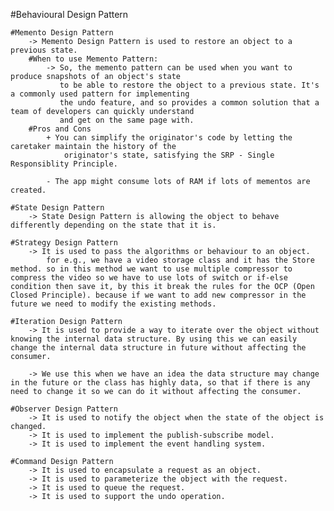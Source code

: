 ﻿#Behavioural Design Pattern

	#Memento Design Pattern
		-> Memento Design Pattern is used to restore an object to a previous state.
		#When to use Memento Pattern:
			-> So, the memento pattern can be used when you want to produce snapshots of an object's state
			   to be able to restore the object to a previous state. It's a commonly used pattern for implementing
			   the undo feature, and so provides a common solution that a team of developers can quickly understand
			   and get on the same page with.
		#Pros and Cons
			+ You can simplify the originator's code by letting the caretaker maintain the history of the
				originator's state, satisfying the SRP - Single Responsiblity Principle.

			- The app might consume lots of RAM if lots of mementos are created.

	#State Design Pattern
		-> State Design Pattern is allowing the object to behave differently depending on the state that it is.

	#Strategy Design Pattern
		-> It is used to pass the algorithms or behaviour to an object.
			for e.g., we have a video storage class and it has the Store method. so in this method we want to use multiple compressor to compress the video so we have to use lots of switch or if-else condition then save it, by this it break the rules for the OCP (Open Closed Principle). because if we want to add new compressor in the future we need to modify the existing methods.

	#Iteration Design Pattern
		-> It is used to provide a way to iterate over the object without knowing the internal data structure. By using this we can easily change the internal data structure in future without affecting the consumer.

		-> We use this when we have an idea the data structure may change in the future or the class has highly data, so that if there is any need to change it so we can do it without affecting the consumer.

	#Observer Design Pattern
		-> It is used to notify the object when the state of the object is changed.
		-> It is used to implement the publish-subscribe model.
		-> It is used to implement the event handling system.

	#Command Design Pattern
		-> It is used to encapsulate a request as an object.
		-> It is used to parameterize the object with the request.
		-> It is used to queue the request.
		-> It is used to support the undo operation.